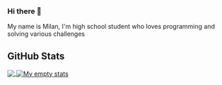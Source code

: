 ### Hi there 👋

My name is Milan, I'm high school student who loves programming and solving various challenges

## GitHub Stats
<a href="https://github.com/milansav/milansav">
<img align="center" src="https://github-readme-stats.vercel.app/api/top-langs/?username=milansav&theme=onedark" />
</a>
<a href="https://github.com/milansav/milansav">
  <img align="center" src="https://github-readme-stats.vercel.app/api?username=milansav&show_icons=true&line_height=27&count_private=true&title_color=ffffff&text_color=c9cacc&icon_color=2bbc8a&bg_color=1d1f21" alt="My empty stats" />
</a>
